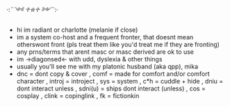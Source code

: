 ·:*¨༺ ♱✮♱ ༻¨*:·
- hi im radiant or charlotte (melanie if close)
- im a system co-host and a frequent fronter, that doesnt mean otherswont front (pls treat them like you'd treat me if they are fronting)
- any prns/terms that arent masc or masc derived are ok to use
- im ->diagonsed<- with udd, dyslexia & other things
- usually you'll see me with my platonic husband (aka qpp), mika
- dnc = dont copy & cover , comf = made for comfort and/or comfort character , introj = introject , sys = system , c*h = cuddle + hide , dniu = dont interact unless , sdni(u) = ships dont interact (unless) , cos = cosplay , clink = copinglink , fk = fictionkin

